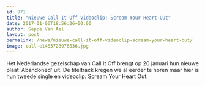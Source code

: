```yaml
---
id: 971
title: "Nieuwe Call It Off videoclip: Scream Your Heart Out"
date: 2017-01-06T18:56:26+00:00
author: Seppe Van Ael
layout: post
permalink: /news/nieuwe-call-it-off-videoclip-scream-your-heart-out/
image: call-e1483728976836.jpg
---
```

Het Nederlandse gezelschap van Call It Off brengt op 20 januari hun nieuwe plaat 'Abandoned' uit. De titeltrack kregen we al eerder te horen maar hier is hun tweede single en videoclip: Scream Your Heart Out.

&nbsp;